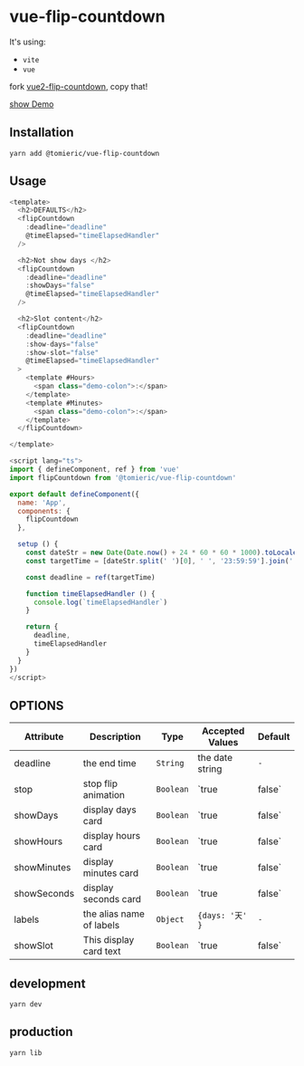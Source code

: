# vue-flip-countdown

It's using:

* `vite`
* `vue`

fork [vue2-flip-countdown](https://github.com/philipjkim/vue2-flip-countdown), copy that!

[show Demo](https://tomieric.github.io/vue-flip-countdown/)

## Installation

```shell
yarn add @tomieric/vue-flip-countdown
```

## Usage

```javascript
<template>
  <h2>DEFAULTS</h2>
  <flipCountdown
    :deadline="deadline"
    @timeElapsed="timeElapsedHandler"
  />

  <h2>Not show days </h2>
  <flipCountdown
    :deadline="deadline"
    :showDays="false"
    @timeElapsed="timeElapsedHandler"
  />

  <h2>Slot content</h2>
  <flipCountdown
    :deadline="deadline"
    :show-days="false"
    :show-slot="false"
    @timeElapsed="timeElapsedHandler"
  >
    <template #Hours>
      <span class="demo-colon">:</span>
    </template>
    <template #Minutes>
      <span class="demo-colon">:</span>
    </template>
  </flipCountdown>

</template>

<script lang="ts">
import { defineComponent, ref } from 'vue'
import flipCountdown from '@tomieric/vue-flip-countdown'

export default defineComponent({
  name: 'App',
  components: {
    flipCountdown
  },

  setup () {
    const dateStr = new Date(Date.now() + 24 * 60 * 60 * 1000).toLocaleString()
    const targetTime = [dateStr.split(' ')[0], ' ', '23:59:59'].join('')

    const deadline = ref(targetTime)

    function timeElapsedHandler () {
      console.log(`timeElapsedHandler`)
    }

    return {
      deadline,
      timeElapsedHandler
    }
  }
})
</script>
```

## OPTIONS

| Attribute | Description | Type | Accepted Values | Default |
| - | - | - | - | - |
| deadline | the end time | `String` | the date string | `-` |
| stop | stop flip animation | `Boolean` | `true|false` | `false` |
| showDays | display days card | `Boolean` | `true|false` | `true` |
| showHours | display hours card | `Boolean` | `true|false` | `true` |
| showMinutes | display minutes card | `Boolean` | `true|false` | `true` |
| showSeconds | display seconds card | `Boolean` | `true|false`| `true` |
| labels | the alias name of labels | `Object` | `{days: '天' }` | `-` |
| showSlot | This display card text | `Boolean` | `true|false` | `true` |

## development

```
yarn dev
```

## production

```
yarn lib
```
